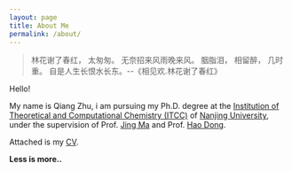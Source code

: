 ```yaml
---
layout: page
title: About Me
permalink: /about/
---
```


> 林花谢了春红，
> 太匆匆。
> 无奈招来风雨晚来风。
> 胭脂泪，
> 相留醉，
> 几时重。
> 自是人生长恨水长东。--《相见欢.林花谢了春红》

Hello!

My name is Qiang Zhu, i am pursuing my Ph.D. degree at the [Institution of Theoretical and Computational Chemistry (ITCC)](http://itcc.nju.edu.cn/zh/) of [Nanjing University](https://www.nju.edu.cn/EN/), under the supervision of Prof. [Jing Ma](http://itcc.nju.edu.cn/majing/awards.html) and Prof. [Hao Dong](https://sites.google.com/site/donghaonj/).

Attached is my [CV](assets/CV_Qiang.pdf).

**Less is more..**


